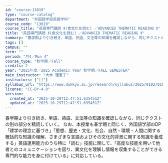 ```yaml
---
id: "course:13019"
type: "course-catalog"
department: "外国語学部英語学科"
course_code: "13019"
course_title: "英語専門講読 Ⅱ(食文化を読む) ／ADVANCED THEMATIC READING Ⅱ"
title: "英語専門講読 Ⅱ(食文化を読む) ／ADVANCED THEMATIC READING Ⅱ"
summary: "春学期より引き続き、単語、熟語、文法等の知識を確認しながら、同じテクストの別の部分を精読していく。 なお、本授業も春学期と同じく、外国語学部のDP「建学の理念に基づき」「思想、歴史・文化、社会、自然・環境・人間に関する概括的な知識の理解、さ…"
tags: []
campus: ""
term: ""
period: "月4／Mon 4"
course_type: "秋学期／Fall"
credits: 2
year: "2025年度／2025 Academic Year 秋学期／FALL SEMESTER"
main_instructor: "大木 理恵子"
instructors: ["[]"]
syllabus_url: "https://www.dokkyo.ac.jp/research/syllabus/2025/0102/0102_13019_ja_JP.html"
license: "CC-BY-4.0"
version:
  created_at: "2025-10-29T12:47:51.635451Z"
  updated_at: "2025-10-29T12:47:51.635451Z"
---
```

春学期より引き続き、単語、熟語、文法等の知識を確認しながら、同じテクストの別の部分を精読していく。 なお、本授業も春学期と同じく、外国語学部のDP「建学の理念に基づき」「思想、歴史・文化、社会、自然・環境・人間に関する概括的な知識の理解、さまざまな言語およびその文化的背景に関する知識を養成する」英語運用能力のうち特に「読む」技能に関して、「高度な技能を用いて他者とのコミュニケーションを図り、異文化を理解し情報を収集することができる専門的な能力を身に付けている」に対応している。
